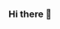 ### Hi there 👋

<!--
- 👩‍🎓 I completed the full stack web development course offered by V School, focusing on the MERN stack
- 🤠 I’m currently looking for a job opportunity where I can utilize what I've learned as well as grow my skillset
- 👯 I’m looking to collaborate on something that has a positive impact
- 🤔 I’m always looking for opportunities to grow and learn, send anything you find interesting my way!
- 📫 How to reach me: LinkedIn
- 😄 Pronouns: she/her
-->
